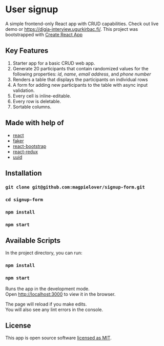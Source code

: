 # User signup

A simple frontend-only React app with CRUD capabilities. Check out live demo or https://digia-interview.ugurkirbac.fi/.
This project was bootstrapped with [Create React App](https://github.com/facebookincubator/create-react-app)

## Key Features

1. Starter app for a basic CRUD web app.
2. Generate 20 participants that contain randomized values for the following properties: _id_, _name_, _email address_, and _phone number_
3. Renders a table that displays the participants on individual rows
4. A form for adding new participants to the table with async input validation.
5. Every cell is inline-editable.
6. Every row is deletable.
7. Sortable columns.

## Made with help of

- [react](https://github.com/facebook/react)
- [faker](https://github.com/Marak/Faker.js)
- [react-bootstrap](https://github.com/react-bootstrap/react-bootstrap)
- [react-redux](https://github.com/reduxjs/react-redux)
- [uuid](https://github.com/kelektiv/node-uuid)

## Installation

### `git clone git@github.com:magpielover/signup-form.git`

### `cd signup-form`

### `npm install`

### `npm start`

## Available Scripts

In the project directory, you can run:

### `npm install`

### `npm start`

Runs the app in the development mode.<br>
Open [http://localhost:3000](http://localhost:3000) to view it in the browser.

The page will reload if you make edits.<br>
You will also see any lint errors in the console.

## License

This app is open source software [licensed as MIT](https://github.com/facebook/create-react-app/blob/master/LICENSE).
